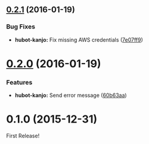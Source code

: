 <a name="0.2.1"></a>
## [0.2.1](https://github.com/moqada/hubot-kanjo/compare/v0.2.0...v0.2.1) (2016-01-19)


### Bug Fixes

* **hubot-kanjo:** Fix missing AWS credentials ([7e07ff9](https://github.com/moqada/hubot-kanjo/commit/7e07ff9))



<a name="0.2.0"></a>
# [0.2.0](https://github.com/moqada/hubot-kanjo/compare/v0.1.0...v0.2.0) (2016-01-19)


### Features

* **hubot-kanjo:** Send error message ([60b63aa](https://github.com/moqada/hubot-kanjo/commit/60b63aa))



<a name="0.1.0"></a>
# 0.1.0 (2015-12-31)


First Release!
